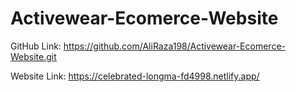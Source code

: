 # Activewear-Ecomerce-Website

GitHub Link: https://github.com/AliRaza198/Activewear-Ecomerce-Website.git

Website Link: https://celebrated-longma-fd4998.netlify.app/
